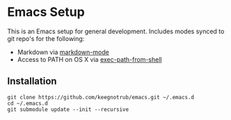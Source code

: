 # Emacs Setup

This is an Emacs setup for general development. Includes modes synced to git repo's for the following:

* Markdown via [markdown-mode][1]
* Access to PATH on OS X via [exec-path-from-shell][2]

## Installation

    git clone https://github.com/keegnotrub/emacs.git ~/.emacs.d
    cd ~/.emacs.d
    git submodule update --init --recursive

[1]: http://jblevins.org/projects/markdown-mode/
[2]: https://github.com/purcell/exec-path-from-shell
